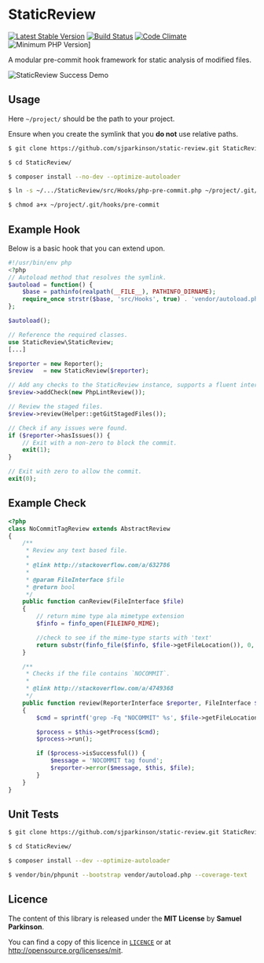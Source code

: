 StaticReview
============

[![Latest Stable Version](https://poser.pugx.org/sjparkinson/static-review/v/stable.svg)][packagist]
[![Build Status](https://travis-ci.org/sjparkinson/static-review.svg?branch=master)][travis]
[![Code Climate](http://img.shields.io/codeclimate/github/sjparkinson/static-review.svg)][codeclimate]
![Minimum PHP Version](http://img.shields.io/badge/php-%3E%3D%205.4-8892BF.svg)]

A modular pre-commit hook framework for static analysis of modified files.

![StaticReview Success Demo](http://i.imgur.com/2hicIEK.gif)

[travis]:      https://travis-ci.org/sjparkinson/static-review
[packagist]:   https://packagist.org/packages/sjparkinson/static-review
[codeclimate]: https://codeclimate.com/github/sjparkinson/static-review

## Usage

Here `~/project/` should be the path to your project.

Ensure when you create the symlink that you **do not** use relative paths.

```bash
$ git clone https://github.com/sjparkinson/static-review.git StaticReview

$ cd StaticReview/

$ composer install --no-dev --optimize-autoloader

$ ln -s ~/.../StaticReview/src/Hooks/php-pre-commit.php ~/project/.git/hooks/pre-commit

$ chmod a+x ~/project/.git/hooks/pre-commit
```

## Example Hook

Below is a basic hook that you can extend upon.

```php
#!/usr/bin/env php
<?php
// Autoload method that resolves the symlink.
$autoload = function() {
    $base = pathinfo(realpath(__FILE__), PATHINFO_DIRNAME);
    require_once strstr($base, 'src/Hooks', true) . 'vendor/autoload.php';
};

$autoload();

// Reference the required classes.
use StaticReview\StaticReview;
[...]

$reporter = new Reporter();
$review   = new StaticReview($reporter);

// Add any checks to the StaticReview instance, supports a fluent interface.
$review->addCheck(new PhpLintReview());

// Review the staged files.
$review->review(Helper::getGitStagedFiles());

// Check if any issues were found.
if ($reporter->hasIssues()) {
    // Exit with a non-zero to block the commit.
    exit(1);
}

// Exit with zero to allow the commit.
exit(0);
```

## Example Check

```php
<?php
class NoCommitTagReview extends AbstractReview
{
    /**
     * Review any text based file.
     *
     * @link http://stackoverflow.com/a/632786
     *
     * @param FileInterface $file
     * @return bool
     */
    public function canReview(FileInterface $file)
    {
        // return mime type ala mimetype extension
        $finfo = finfo_open(FILEINFO_MIME);

        //check to see if the mime-type starts with 'text'
        return substr(finfo_file($finfo, $file->getFileLocation()), 0, 4) == 'text';
    }

    /**
     * Checks if the file contains `NOCOMMIT`.
     *
     * @link http://stackoverflow.com/a/4749368
     */
    public function review(ReporterInterface $reporter, FileInterface $file)
    {
        $cmd = sprintf('grep -Fq "NOCOMMIT" %s', $file->getFileLocation());

        $process = $this->getProcess($cmd);
        $process->run();

        if ($process->isSuccessful()) {
            $message = 'NOCOMMIT tag found';
            $reporter->error($message, $this, $file);
        }
    }
}
```

## Unit Tests

```bash
$ git clone https://github.com/sjparkinson/static-review.git StaticReview

$ cd StaticReview/

$ composer install --dev --optimize-autoloader

$ vendor/bin/phpunit --bootstrap vendor/autoload.php --coverage-text
```

## Licence

The content of this library is released under the **MIT License** by **Samuel Parkinson**.

You can find a copy of this licence in [`LICENCE`][licence] or at http://opensource.org/licenses/mit.

[licence]: https://github.com/sjparkinson/static-review/blob/master/LICENCE
